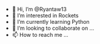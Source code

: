 - 👋 Hi, I’m @Ryantaw13
- 👀 I’m interested in Rockets
- 🌱 I’m currently learning Python
- 💞️ I’m looking to collaborate on ...
- 📫 How to reach me ...
<!---
Ryantaw13/Ryantaw13 is a ✨ special ✨ repository because its `README.md` (this file) appears on your GitHub profile.
You can click the Preview link to take a look at your changes.
--->
